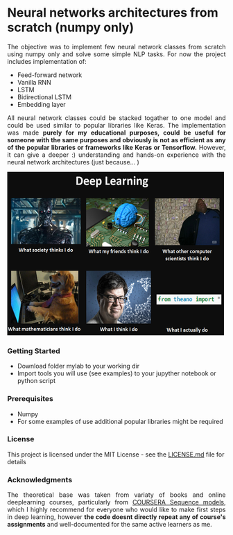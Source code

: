 # Neural networks architectures from scratch (numpy only)

<p align="justify">The objective was to implement few neural network classes from scratch using numpy only and solve some simple NLP tasks. For now the project includes implementation of:</p>
<ul>
  <li>Feed-forward network</li>
  <li>Vanilla RNN</li>
  <li>LSTM</li>
  <li>Bidirectional LSTM</li>
  <li>Embedding layer</li>
</ul>
<p align="justify">All neural network classes could be stacked togather to one model and could be used similar to popular libraries like Keras. The implementation was made <b>purely for my educational purposes, could be useful for someone with the same purposes and obviously is not as efficient as any of the popular libraries or frameworks like Keras or Tensorflow.</b> However, it can give a deeper :) understanding and hands-on experience with the neural network architectures (just because...
)</p>
<img src="/pics/dl_mem1.png" alt="whatwedo" width="500" height="377">

### Getting Started
<ul>
  <li>Download folder mylab to your working dir</li>
  <li>Import tools you will use (see examples) to your jupyther notebook or python script</li>
</ul>

### Prerequisites
<ul>
  <li>Numpy</li>
  <li>For some examples of use additional popular libraries might be required</li>
</ul>

### License

This project is licensed under the MIT License - see the [LICENSE.md](LICENSE.md) file for details

### Acknowledgments

<p align="justify">The theoretical base was taken from variaty of books and online deeplearning courses, particularly from <a href = 'https://www.coursera.org/learn/nlp-sequence-models/home/welcome'>COURSERA Sequence models</a>, which I highly recommend for everyone who would like to make first steps in deep learning, however <b>the code doesnt directly repeat any of course's assignments</b> and well-documented for the same active learners as me.</p>
